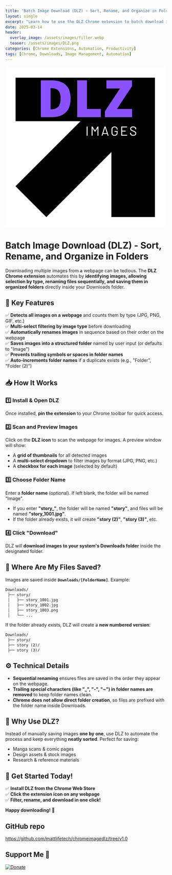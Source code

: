 ```yaml
---
title: "Batch Image Download (DLZ) - Sort, Rename, and Organize in Folders"
layout: single
excerpt: "Learn how to use the DLZ Chrome extension to batch download images, auto-sort them, and rename files into organized folders."
date: 2025-03-14
header:
  overlay_image: /assets/images/filler.webp
  teaser: /assets/images/DLZ.png
categories: [Chrome Extensions, Automation, Productivity]
tags: [Chrome, Downloads, Image Management, Automation]
---
```


![DLZ](https://raw.githubusercontent.com/mattlifetech/mattlifetech.github.io/main/assets/images/DLZ.png)

# Batch Image Download (DLZ) - Sort, Rename, and Organize in Folders

Downloading multiple images from a webpage can be tedious. The **DLZ Chrome extension** automates this by **identifying images, allowing selection by type, renaming files sequentially, and saving them in organized folders** directly inside your Downloads folder.

## 🔹 Key Features
✅ **Detects all images on a webpage** and counts them by type (JPG, PNG, GIF, etc.)  
✅ **Multi-select filtering by image type** before downloading  
✅ **Automatically renames images** in sequence based on their order on the webpage  
✅ **Saves images into a structured folder** named by user input (or defaults to "Image")  
✅ **Prevents trailing symbols or spaces in folder names**  
✅ **Auto-increments folder names** if a duplicate exists (e.g., "Folder", "Folder (2)")  

## 📥 How It Works

### 1️⃣ **Install & Open DLZ**
Once installed, **pin the extension** to your Chrome toolbar for quick access.

### 2️⃣ **Scan and Preview Images**
Click on the **DLZ icon** to scan the webpage for images. A preview window will show:
- A **grid of thumbnails** for all detected images
- A **multi-select dropdown** to filter images by format (JPG, PNG, etc.)
- A **checkbox for each image** (selected by default)

### 3️⃣ **Choose Folder Name**
Enter a **folder name** (optional). If left blank, the folder will be named "Image".
- If you enter **"story_"**, the folder will be named **"story"**, and files will be named **"story_1001.jpg"**.
- If the folder already exists, it will create **"story (2)"**, **"story (3)"**, etc.

### 4️⃣ **Click "Download"**
DLZ will **download images to your system's Downloads folder** inside the designated folder.

## 📂 Where Are My Files Saved?
Images are saved inside **`Downloads/[FolderName]`**. Example:
```
Downloads/
 ├── story/
 │   ├── story_1001.jpg
 │   ├── story_1002.jpg
 │   ├── story_1003.png
 │   └── ...
```
If the folder already exists, DLZ will create a **new numbered version**:
```
Downloads/
 ├── story/
 ├── story (2)/
 ├── story (3)/
```

## ⚙️ Technical Details
- **Sequential renaming** ensures files are saved in the order they appear on the webpage.
- **Trailing special characters (like "_", "-", "~") in folder names are removed** to keep folder names clean.
- **Chrome does not allow direct folder creation**, so files are prefixed with the folder name inside Downloads.

## 🚀 Why Use DLZ?
Instead of manually saving images **one by one**, use DLZ to automate the process and keep everything **neatly sorted**. Perfect for saving:
- Manga scans & comic pages
- Design assets & stock images
- Research & reference materials

## 🎯 Get Started Today!
✅ **Install DLZ from the Chrome Web Store**  
✅ **Click the extension icon on any webpage**  
✅ **Filter, rename, and download in one click!**  

**Happy downloading!** 🚀


## GitHub repo
https://github.com/mattlifetech/chromeimagedlz/tree/v1.0

## Support Me 💖
[![Donate](https://img.shields.io/badge/Donate-PayPal-blue.svg)](https://paypal.me/mattchoo2)